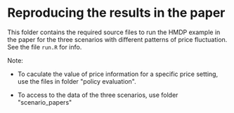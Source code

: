 # Reproducing the results in the paper

This folder contains the required source files to run the HMDP example in the paper for the three scenarios with different patterns of price fluctuation. See the file `run.R` for info. 

Note: 
- To caculate the value of price information for a specific price setting, use the files in folder "policy evaluation". 

- To access to the data of the three scenarios, use folder "scenario_papers"

